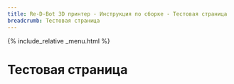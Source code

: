 ```yaml
---
title: Re-D-Bot 3D принтер - Инструкция по сборке - Тестовая страница
breadcrumb: Тестовая страница
---
```


{% include_relative _menu.html %}

# Тестовая страница